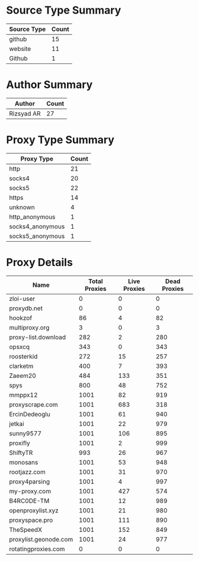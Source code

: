 # Source Type Summary

| Source Type | Count |
|-------------|-------|
| github | 15 |
| website | 11 |
| Github | 1 |


# Author Summary

| Author | Count |
|--------|-------|
| Rizsyad AR | 27 |


# Proxy Type Summary

| Proxy Type | Count |
|------------|-------|
| http | 21 |
| socks4 | 20 |
| socks5 | 22 |
| https | 14 |
| unknown | 4 |
| http_anonymous | 1 |
| socks4_anonymous | 1 |
| socks5_anonymous | 1 |


# Proxy Details

| Name | Total Proxies | Live Proxies | Dead Proxies |
|------|---------------|--------------|---------------|
| zloi-user | 0 | 0 | 0 |
| proxydb.net | 0 | 0 | 0 |
| hookzof | 86 | 4 | 82 |
| multiproxy.org | 3 | 0 | 3 |
| proxy-list.download | 282 | 2 | 280 |
| opsxcq | 343 | 0 | 343 |
| roosterkid | 272 | 15 | 257 |
| clarketm | 400 | 7 | 393 |
| Zaeem20 | 484 | 133 | 351 |
| spys | 800 | 48 | 752 |
| mmppx12 | 1001 | 82 | 919 |
| proxyscrape.com | 1001 | 683 | 318 |
| ErcinDedeoglu | 1001 | 61 | 940 |
| jetkai | 1001 | 22 | 979 |
| sunny9577 | 1001 | 106 | 895 |
| proxifly | 1001 | 2 | 999 |
| ShiftyTR | 993 | 26 | 967 |
| monosans | 1001 | 53 | 948 |
| rootjazz.com | 1001 | 31 | 970 |
| proxy4parsing | 1001 | 4 | 997 |
| my-proxy.com | 1001 | 427 | 574 |
| B4RC0DE-TM | 1001 | 12 | 989 |
| openproxylist.xyz | 1001 | 21 | 980 |
| proxyspace.pro | 1001 | 111 | 890 |
| TheSpeedX | 1001 | 152 | 849 |
| proxylist.geonode.com | 1001 | 24 | 977 |
| rotatingproxies.com | 0 | 0 | 0 |
